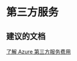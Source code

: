 <properties
    pageTitle="第三方服务"
    description="第三方服务"
    service="azure-billing"
    resource="billing"
    authors="jlian"
    displayOrder=""
    selfHelpType="generic"
    supportTopicIds="32549153"
    resourceTags=""
    productPesIds="15659"
    cloudEnvironments="public"
/>


# <a name="third-party-services"></a>第三方服务

## <a name="recommended-documents"></a>**建议的文档**

[了解 Azure 第三方服务费用](https://docs.microsoft.com/azure/billing-understand-your-azure-marketplace-charges)


<!--HONumber=Dec16_HO4-->



